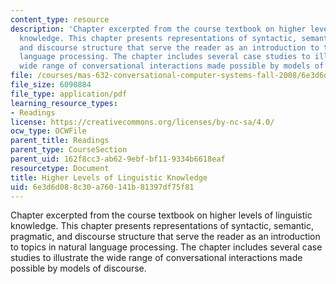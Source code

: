 ```yaml
---
content_type: resource
description: 'Chapter excerpted from the course textbook on higher levels of linguistic
  knowledge. This chapter presents representations of syntactic, semantic, pragmatic,
  and discourse structure that serve the reader as an introduction to topics in natural
  language processing. The chapter includes several case studies to illustrate the
  wide range of conversational interactions made possible by models of discourse. '
file: /courses/mas-632-conversational-computer-systems-fall-2008/6e3d6d088c30a760141b81397df75f81_schmandt_ch9.pdf
file_size: 6090884
file_type: application/pdf
learning_resource_types:
- Readings
license: https://creativecommons.org/licenses/by-nc-sa/4.0/
ocw_type: OCWFile
parent_title: Readings
parent_type: CourseSection
parent_uid: 162f8cc3-ab62-9ebf-bf11-9334b6618eaf
resourcetype: Document
title: Higher Levels of Linguistic Knowledge
uid: 6e3d6d08-8c30-a760-141b-81397df75f81
---
```

Chapter excerpted from the course textbook on higher levels of linguistic knowledge. This chapter presents representations of syntactic, semantic, pragmatic, and discourse structure that serve the reader as an introduction to topics in natural language processing. The chapter includes several case studies to illustrate the wide range of conversational interactions made possible by models of discourse. 